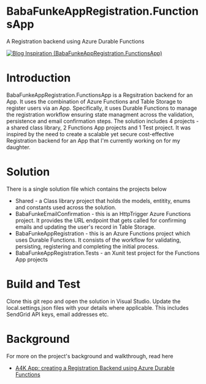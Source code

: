 # BabaFunkeAppRegistration.FunctionsApp
A Registration backend using Azure Durable Functions

[![Blog Inspiration (BabaFunkeAppRegistration.FunctionsApp)](https://img.shields.io/badge/Blog-Inspiration-yellowgreen.svg?style=flat-square)](https://daddycreates.com/a4k-app-creating-a-registration-backend-using-azure-durable-functions/)
# Introduction 
BabaFunkeAppRegistration.FunctionsApp is a Regsitration backend for an App. It uses the combination of Azure Functions and Table Storage to register users via an App. Specifically, it uses Durable Functions to manage the registration workflow ensuring state managment across the validation, persistence and email confirmation steps. The solution includes 4 projects - a shared class library, 2 Functions App projects and 1 Test project. It was inspired by the need to create a scalable yet secure cost-effective Registration backend for an App that I'm currently working on for my daughter.

# Solution
There is a single solution file which contains the projects below
* Shared - a Class library project that holds the models, entitity, enums and constants used across the solution.
* BabaFunkeEmailConfirmation - this is an HttpTrigger Azure Functions project. It provides the URL endpoint that gets called for confirming emails and updating the user's record in Table Storage.
* BabaFunkeAppRegistration - this is an Azure Functions project which uses Durable Functions. It consists of the workflow for validating, persisting, registering and completing the initial process.
* BabaFunkeAppRegistration.Tests - an Xunit test project for the Functions App projects

# Build and Test
Clone this git repo and open the solution in Visual Studio. Update the local.settings.json files with your details where applicable. This includes SendGrid API keys, email addresses etc. 


# Background
For more on the project's background and walkthrough, read here
* [A4K App: creating a Registration Backend using Azure Durable Functions](https://daddycreates.com/a4k-app-creating-a-registration-backend-using-azure-durable-functions/)
